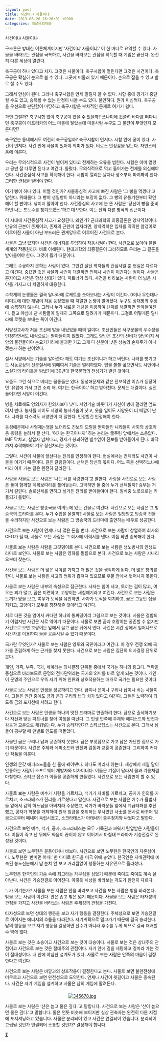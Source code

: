 ```yaml
---
layout: post
title: 사건이냐 사물이냐
date: 2013-06-26 16:26:01 +0900
categories: 깨달음의대화
---
```

사건이냐 사물이냐


  


구조론은 방대한 이론체계이지만 ‘사건이냐 사물이냐.’ 이 한 마디로 요약할 수 있다. 사물을 바라보는 관점을 극복하고, 사건을 바라보는 관점을 획득할 때 게임은 끝난다. 완전히 다른 세상이 열린다.


  


축구공이 하나 있다고 치자. 그것은 사물이다. 축구시합이 열린다면 그것은 사건이다. 축구공은 확실히 눈으로 볼 수 있다. 그곳에 머물러 있기 때문이다. 손으로 잡을 수 있고 발로 찰 수도 있다. 


  


그래서 안심이 된다. 그러나 축구시합은 언제 열릴지 알 수 없다. 시합 중에 경기가 중단될 수도 있고, 승복할 수 없는 판정이 나올 수도 있다. 불안하다. 뭔가 미심쩍다. 축구공을 우선으로 판단함이 마땅하고 축구시합은 부차적인 문제로 여기기 쉽다. 


  


과연 그럴까? 축구시합 없이 축구공이 있을 수 있을까? 쓰나미에 휩쓸려 바다를 떠다니던 축구공이 아프리카의 어느 마을에 닿았는데 마을사람 누구도 그 물건이 무엇인지 모른다면? 


  


축구없는 동네에서도 여전히 축구공일까? 축구시합이 먼저다. 시합 안에 공이 있다. 사건이 먼저다. 사건 안에 사물이 있어야 의미가 있다. 비로소 안정감을 얻는다. 자연스러움에 이른다.


  


우리는 무의식적으로 사건이 벌어져 있다고 전제하는 오류를 범한다. 시합은 이미 열렸고 공만 잘 다루면 된다고 여긴다. 틀렸다. 무의식적으로 먹고 들어가는 전제를 의심해야 한다. 사건중심적 사고를 획득해야 한다. 시합이 열리는 날자나 장소부터 따져봐야 한다. 그러한 관점을 얻어야 한다. 


  


여기 빵이 하나 있다. 어쩔 것인가? 사물중심적 사고에 빠진 사람은 ‘그 빵을 먹겠다’고 말한다. 위태롭다. 그 빵이 생일빵이 아니라는 보장이 없다. 그 빵의 유통기한부터 확인해야 할 판이다. 낚이지 말아야 한다. 사건중심의 사고에 눈 뜬 사람은 ‘당신이 빵을 준비하면 나는 포도주를 챙겨오겠소.’하고 대꾸한다. 이는 전혀 다른 방식의 접근이다. 


  


이 시대에 사건중심적 사고가 요청된다. 왜인가? 근대과학의 최종결론은 양자역학이다. 만유의 근본이 존재이고, 존재의 근원이 입자라면, 양자역학은 입자를 딱딱한 알갱이로 이루어진 사물이 아닌 부드러운 관계망으로 이루어진 사건으로 본다. 


  


사물은 그냥 있지만 사건은 에너지를 투입하여 작동시켜야 한다. 사건으로 보아야 물질세계의 작동원리가 바로 이해된다. 현대과학의 최종결론이 그러하므로 우리는 그 결론을 받아들여야 한다. 그것이 옳기 때문이다.


  


그래도 수긍하지 못하는 사람이 있다. 그딴건 잘난 학자들의 관심사일 뿐 현실은 다르다고 여긴다. 중요한 것은 사물과 사건이 대결하면 언제나 사건이 이긴다는 점이다. 사물은 혼자이고 사건은 항상 상대가 있다. 파트너가 있다. 사건을 바라보는 사람이 더 넓은 시야를 가지고 더 치밀하게 대응한다. 


  


수학계의 논쟁들은 결국 달나라에 로케트를 쏘아보내는 사람이 이긴다. 0이나 무한대나 리미트에 대한 개념이 처음 등장했을 때 치열한 논쟁이 벌어졌다. 누구도 상대방의 주장에 승복하지 않는다. 그러나 누가 새로운 개념을 이용하여 난제를 해결하면 받아들여진다. 젊고 야심에 찬 사람들이 일제히 그쪽으로 달려가기 때문이다. 그걸로 어떻게든 달나라에 로켓을 보내는 쪽이 이긴다. 


  


서양선교사가 처음 조선에 발을 내딨었을 때의 일이다. 조선인들은 서구문물의 우수성을 인정하면서도 내심으로는 받아들이지 않았다. 그래도 양반은 조선의 선비가 양반이지 서양의 물건들이야 눈요기거리에 불과한 거고 그게 다 신분이 낮은 상놈의 손재주가 아니겠는가 하는 판이었다.


  


설사 서양에서는 기술을 알아준다 해도 여기는 조선이니까 하고 버틴다. 나라를 뺏기고도 사농공상의 신분질서에 얽매여서 기술은 멀리하였다. 밥을 쫄쫄 굶으면서도 시인이나 소설가의 타이틀을 탐냈기에 30년대 한국문학의 전성기가 열린 것이다. 


  


요즘도 그런 식으로 버티는 꼴통들은 있다. 동성애문제와 같은 진보적인 이슈가 등장하면 ‘유럽에 가서 그런 소리 해. 여기는 한국이야.’ 하고 받아친다. 문제는 대결이다. 실전 들어가면 서양이 이긴다.


  


병을 치료해도 양의사가 한의사보다 낫다. 서양기술 비웃다가 자신이 병에 걸리면 엎드려서 빈다. 농사를 지어도 서양의 농사기술이 낫고, 옷을 입어도 서양옷이 더 때깔이 난다. 나라를 다스려도 서양인이 더 잘한다. 인정할건 인정해야 한다. 


  


동성애문제나 사형제논쟁을 보더라도 진보의 모럴을 받아들인 나라들이 사회의 상호작용 총량을 늘려서 잘 산다. ‘여기는 한국이니까’ 하는 논리는 굶주림 앞에서는 소용없다. IMF 닥치고, 실업자 넘쳐나고, 경제가 붕괴하면 별수없이 진보를 받아들이게 된다. 바닥까지 추락해봐야 겨우 정신차리는 것이다. 


  


그렇다. 사건이 사물에 앞선다는 진리를 인정해야 한다. 현실에서는 언제라도 사건이 사물을 이기기 때문이다. 길은 갈림길이다. 선택은 당신의 몫이다. 어느 쪽을 선택하느냐에 따라 이후 가는 길은 완전히 달라진다. 


  


사랑을 사물로 보는 사람은 ‘나는 너를 사랑한다’고 말한다. 사랑을 사건으로 보는 사람은 둘이 함께할 계획보따리를 풀어놓는다. 고백하면 둘 중에 누가 선택될까? 승부는 거기서 갈린다. 솔로신세를 면하고 싶거든 진리를 받아들여야 한다. 일베충 노릇으로는 커플되기 틀렸다. 


  


사물로 보는 사람은 방송국을 여의도에 있는 건물로 여긴다. 사건으로 보는 사람은 그 방송국의 드라마를 본다. 누가 수입을 올릴까? 사물로 보는 사람은 일당받고 방송국 건물을 수리하지만 사건으로 보는 사람은 그 방송국의 드라마에 출연하는 배우로 성공한다.


  


사건으로 보는 사람이 언제나 더 많은 돈을 번다. 사건으로 보는 사람이 창업하여 회사의 CEO가 될 때, 사물로 보는 사람은 그 회사에 이력서를 낸다. 이쯤 되면 승복해야 한다. 


  


사물로 보는 사람은 사람을 고깃덩이로 본다. 사건으로 보는 사람은 생노병사의 인생드라마로 보인다. 사물로 보는 사람은 영화를 필름으로 본다. 사건으로 보는 사람은 시나리오부터 찾는다. 


  


사건을 보는 사람은 더 넓은 시야를 가지고 더 많은 것을 생각하게 된다. 더 많은 창의를 한다. 사물로 보는 사람은 사고의 범위가 좁혀져 있으므로 우물 안에서 벗어나지 못한다.


  


사물로 보는 사람은 내부의 속성으로 접근한다. 사자는 힘이 세고, 토끼는 겁이 많고, 여우는 꾀가 많고, 곰은 미련하고, 고양이는 새침떼기라고 여긴다. 사건으로 보는 사람은 토끼가 망을 보고, 여우가 도적을 유인하면, 사자가 도적을 퇴치하고, 곰은 그동안 집을 지키고, 고양이가 모두를 칭찬해줄 것이라고 여긴다.


  


서로 다른 것을 얽어서 커다란 하나의 통짜덩어리 그림으로 보는 것이다. 사물은 결합되기 어렵지만 사건은 서로 엮이기 때문이다. 사물로 보면 곰과 호랑이는 공존할 수 없지만 사건으로 보면 호랑이는 앞에서 끌고 곰은 뒤에서 민다. 사건은 시간 상에서 일어나므로 시간차를 이용하여 둘을 공존시킬 수 있기 때문이다. 


  


국가란 무엇인가? 사물로 보는 사람은 영토와 국민이라고 여긴다. 이 경우 전쟁 외에 국가를 존립하게 하는 근거를 찾지 못한다. 사건으로 보는 사람은 집단의 의사결정 단위로 본다. 


  


개인, 가족, 부족, 국가, 세계라는 의사결정 단위들 중에서 국가는 하나의 링크다. 맥락을 중심으로 바라보므로 문명의 전파단위라는 국가의 의미를 바로 알게 되는 것이다. 개인이 문명의 주인으로 우뚝 서기 위해 인류와 상호작용하는 매개로 국가는 필요한 것이다. 


  


사물로 보는 사람은 인생을 성공하려고 한다. 금이나 은이나 구리나 납이나 쇠는 사물이다. 그들은 인간 중에도 금과 은과 구리와 납과 쇠가 있다고 여긴다. 그들은 노력하여 되도록 금의 포지션에 서려고 한다. 


  


사건으로 보는 사람은 인생을 하나의 멋진 드라마로 연출하려 한다. 금으로 출세하기보다 자신과 맞는 파트너를 찾아 여행을 떠난다. 그 인생 안쪽에 주제와 에피소드와 반전과 감동과 교훈으로 채워넣는다. 누가 승리자인가? 스티브잡스는 사건으로 본다. 그래서 남들이 공부할 때 맨발로 인도를 떠돌았다.


  


사물인 금은 구리나 납과 공존하지 못한다. 금은 부잣집으로 가고 납은 가난한 집으로 가기 때문이다. 사건은 주제와 에피소드와 반전과 감동과 교훈이 공존한다. 그리하여 커다란 작품을 이룬다. 


  


인생의 온갖 에피소드들을 한 줄에 꿰어낸다. 하나도 버리지 않는다. 세상에서 제일 말이 안통하는 사람이 소프트웨어 개발자와 디자이너다. 이들은 기질이 달라서 물과 기름처럼 마찰한다. 스티브 잡스가 이들을 공존하게 만들었다. 사건으로 보는 사람만이 할 수 있다. 


  


사물로 보는 사람은 예수가 사랑을 가르치고, 석가가 자비를 가르치고, 공자가 인의를 가르치고, 소크라테스가 진리를 가르쳤다고 말한다. 사건으로 보는 사람은 예수가 율법사들 앞에서 감히 하느님을 아버지라 주장했고, 석가가 바라문들 앞에서 계급타파를 추진했고, 공자가 학문을 개척하여 원래 임금을 호위하는 무사였던 사士를 문사로 바꾸어 임금으로부터 떼내어 독립시켰고, 소크라테스가 아테네의 중우정치와 싸웠다고 말한다. 


  


사건으로 보면 예수, 석가, 공자, 소크라테스는 모두 기득권과 싸워서 탄압받은 사람들이다. 이들이 죽고 난 뒤에도 싸움이 끊이지 않고 이어져서 마침내 드라마가 기승전결로 완성된 것이다. 


  


사물로 보면 노무현은 꼴통이거나 바보다. 사건으로 보면 노무현은 한국인의 자존심이다. 노무현은 ‘반미면 어때.’ 한 마디로 한국을 미국 위에 놓았다. 한국인은 지배권력에 예속된 농노신분에서 남 눈치 안 보고 거리낌없이 행동하는 자유민으로 올라섰다. 


  


노무현은 한국인의 가슴 속에 최고라는 자부심을 심었기 때문에 죽여도 죽여도 계속 살아난다. 사건은 기승전결로 이어진다. 이렇듯 세상을 바라보는 각도가 완전히 다르다. 


  


누가 이기는가? 사물을 보는 사람은 안을 바라보고 사건을 보는 사람은 밖을 바라본다. 밖을 보는 사람이 이긴다. 안은 좁고 밖은 넓기 때문이다. 사물을 보는 사람은 타자성의 관점을 가지고 사건을 바라보는 사람은 주체성의 관점을 가진다. 


  


타자성으로 보면 상대의 행동을 보고 자기 행동을 결정한다. 주체성으로 보면 기승전결로 이어지는 에너지의 흐름을 따라간다. 자기계획으로 밀고가기 때문에 결국 승리한다. 남의 행동을 보고 자기 행동을 결정하면 선수가 아니라 후수를 두게 되므로 결국 패배할 수 밖에 없다. 


  


사물로 보는 것은 소승이고 사건으로 보는 것이 대승이다. 사물로 보는 것은 상대주의 관점이고 사건으로 보는 것은 절대주의 관점이다. 자기 안에 결을 세팅하고 결따라 가는 것이 절대성이다. 내 안에 야심찬 설계도가 있다. 사물로 보는 사람은 안쪽의 마음이 결정한다고 여긴다.


  


사건으로 보는 사람은 바깥과의 상호작용이 결정한다고 본다. 사물로 보면 불완전성에 머무르고 사건으로 보면 완전성으로 도약한다. 언제나 사건이 윗길이고 사물은 종속된다. 사건은 자기 게임을 설계하고 사물은 남의 게임에 말려든다. 


  






 ###


  




<p align="center">
  <a href="?mid=DonOh"><img alt="345678.jpg" src="assets/attach/images/198/727/315/55.JPG" /> <br /></a>
</p>

 사물로 보는 사람은 ‘산은 높고 물은 깊다.’고 말합니다. 사건으로 보는 사람은 ‘산이 높으면 물은 깊다.’고 말합니다. 둘은 언뜻 비슷해 보이지만 실상 관측자는 완전히 다른 지점에 포지셔닝하고 있습니다. 사물은 분리되어 있고 사건은 연결되어 있습니다. 분리되어 고립될 것인가 연결되어 소통할 것인가? 결정해야 합니다.


  




**∑**
